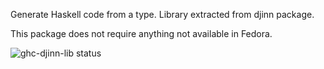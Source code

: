 Generate Haskell code from a type. Library extracted from djinn package.

This package does not require anything not available in Fedora.

![ghc-djinn-lib status](https://copr.fedorainfracloud.org/coprs/dshea/bdcs-haskell-deps/package/ghc-djinn-lib/status_image/last_build.png)
